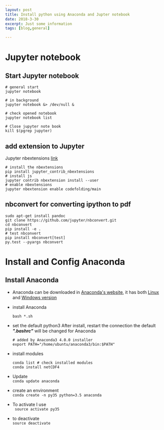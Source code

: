 ```yaml
---
layout: post
title: Install python using Anaconda and Jupter notebook
date: 2018-3-30
excerpt: Just some information
tags: [blog,general]

---
```


# Jupyter notebook

## Start Jupyter notebook
```
# general start 
jupyter notebook

# in background
jupyter notebook &> /dev/null &

# check opened notebook
jupyter notebook list

# Close jupyter note book
kill $(pgrep jupyter)
```
## add extension to Jupyter
Jupyter nbextensions [link](https://github.com/ipython-contrib/jupyter_contrib_nbextensions/)
```shell
# install the nbextensions
pip install jupyter_contrib_nbextensions
# install js
jupyter contrib nbextension install --user
# enable nbextensions
jupyter nbextension enable codefolding/main

```

## nbconvert for converting ipython to pdf
```
sudo apt-get install pandoc
git clone https://github.com/jupyter/nbconvert.git
cd nbconvert
pip install -e .
# test nbconvert
pip install nbconvert[test]
py.test --pyargs nbconvert
```


# Install and Config Anaconda
##  Install Anaconda
-   Anaconda can be downloaded in [Anaconda's website](https://www.continuum.io/downloads#_unix), it has both [Linux](http://repo.continuum.io/archive/Anaconda3-4.0.0-Linux-x86_64.sh) and [Windows version](http://repo.continuum.io/archive/Anaconda3-4.0.0-Windows-x86_64.exe)
-   install Anaconda
    ``` 
    bash *.sh
    ```
-   set the default python3
    After install, restart the connection the default ***".bashrc"*** will be changed for Anaconda
    ```
    # added by Anaconda3 4.0.0 installer
    export PATH="/home/ubuntu/anaconda3/bin:$PATH"

    ```
-   install modules
    ```
    conda list # check installed modules
    conda install netCDF4
    ```
-  Update  
    ```conda update anaconda```
    
- create an environment  
    ```conda create -n py35 python=3.5 anaconda```
    
-   To activate I use  
   ``` source activate py35```
    
-   to deactivate  
    ```source deactivate```

